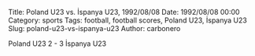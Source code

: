 Title: Poland U23 vs. İspanya U23, 1992/08/08
Date: 1992/08/08 00:00
Category: sports
Tags: football, football scores, Poland U23, İspanya U23
Slug: poland-u23-vs-ispanya-u23
Author: carbonero


Poland U23 2 - 3 İspanya U23
